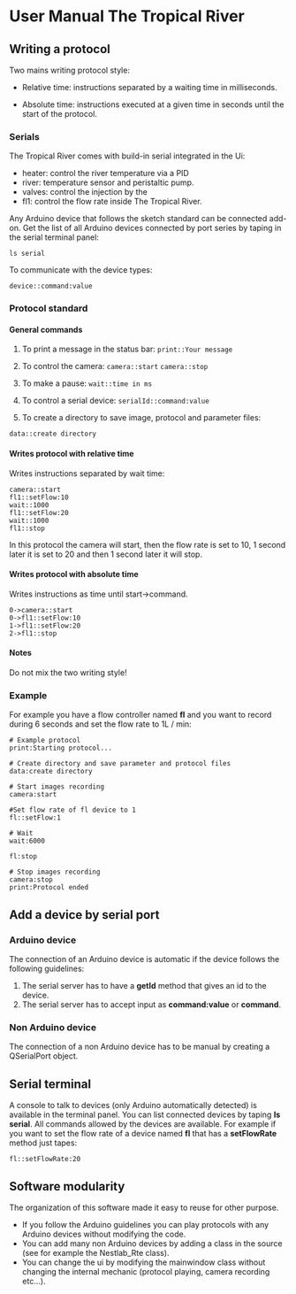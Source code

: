 # User Manual The Tropical River

## Writing a protocol

Two mains writing protocol style:

- Relative time: instructions separated by a waiting time in milliseconds.

- Absolute time: instructions executed at a given time in seconds until the start of the protocol.


### Serials

The Tropical River comes with build-in serial integrated in the Ui:

- heater: control the river temperature via a PID
- river: temperature sensor and peristaltic pump.
- valves: control the injection by the
- fl1: control the flow rate inside The Tropical River.

Any Arduino device that follows the sketch standard can be connected add-on. Get the list of all Arduino devices connected by port series by taping in the serial terminal panel:

```ls serial```

To communicate with the device types:

```device::command:value```

### Protocol standard

#### General commands

1. To print a message in the status bar:
    ```print::Your message```

2. To control the camera:
    ```camera::start```
    ```camera::stop```

3. To make a pause:
    ```wait::time in ms```

4. To control a serial device:
    ```serialId::command:value```

5. To create a directory to save image, protocol and parameter files:

  ```data::create directory```

#### Writes protocol with relative time

Writes instructions separated by wait time:

```camera:start
camera::start
fl1::setFlow:10
wait::1000
fl1::setFlow:20
wait::1000
fl1::stop
```

In this protocol the camera will start, then the flow rate is set to 10, 1 second later it is set to 20 and then 1 second later it will stop.

#### Writes protocol with absolute time

Writes instructions as time until start->command.

```camera::start
0->camera::start
0->fl1::setFlow:10
1->fl1::setFlow:20
2->fl1::stop
```

#### Notes

Do not mix the two writing style!

### Example

For example you have a flow controller named **fl** and you want to record during 6 seconds and set the flow rate to 1L / min:

```
# Example protocol
print:Starting protocol...

# Create directory and save parameter and protocol files
data:create directory

# Start images recording
camera:start

#Set flow rate of fl device to 1
fl::setFlow:1

# Wait
wait:6000

fl:stop

# Stop images recording
camera:stop
print:Protocol ended

```



## Add a device by serial port

### Arduino device

The connection of an Arduino device is automatic if the device follows the following guidelines:

1. The serial server has to have a **getId** method that gives an id to the device.
2. The serial server has to accept input as **command:value** or **command**.

### Non Arduino device

The connection of a non Arduino device has to be manual by creating a QSerialPort object.

## Serial terminal

A console to talk to devices (only Arduino automatically detected) is available in the terminal panel. You can list connected devices by taping **ls serial**. All commands allowed by the devices are available. For example if you want to set the flow rate of a device named **fl** that has a **setFlowRate** method just tapes:

```fl::setFlowRate:20``` 



## Software modularity

The organization of this software made it easy to reuse for other purpose. 

* If you follow the Arduino guidelines you can play protocols with any Arduino devices without modifying the code.
* You can add many non Arduino devices by adding a class in the source (see for example the Nestlab_Rte class).
* You can change the ui by modifying the mainwindow class without changing the internal mechanic (protocol playing, camera recording etc...). 